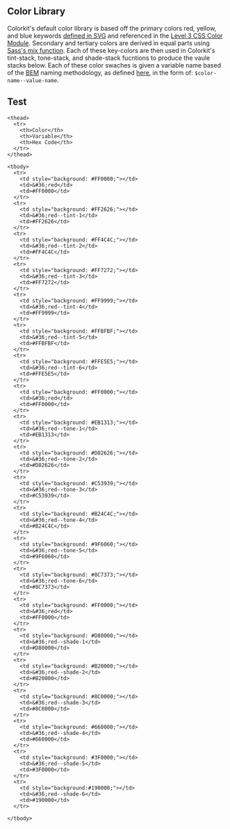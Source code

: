 <h2>Color Library</h2>

<p>Colorkit&#39;s default color library is based off the primary colors red, yellow, and blue keywords <a href="http://www.w3.org/TR/SVG/types.html#ColorKeywords">defined in SVG</a> and referenced in the <a href="http://www.w3.org/TR/css3-color/#svg-color">Level 3 CSS Color Module</a>. Secondary and tertiary colors are derived in equal parts using <a href="http://sass-lang.com/docs/yardoc/Sass/Script/Functions.html#mix-instance_method">Sass&#39;s mix function</a>. Each of these key-colors are then used in Colorkit&#39;s tint-stack, tone-stack, and shade-stack fucntions to produce the vaule stacks below. Each of these color swaches is given a variable name based of the <a href="http://bem.info">BEM</a> naming methodology, as defined <a href="https://github.com/kwaledesign/CSS-Styleguide">here</a>, in the form of: <code>&#36;color-name--value-name</code>.</p>

## Test

  <table class="table table--striped tint-stack">

    <thead>
      <tr>
        <th>Color</th>
        <th>Variable</th>
        <th>Hex Code</th>       
      </tr>
    </thead> 
   
    <tbody>
      <tr>
        <td style="background: #FF0000;"></td>
        <td>&#36;red</td>
        <td>#FF0000</td>
      </tr>
      <tr>
        <td style="background: #FF2626;"></td>
        <td>&#36;red--tint-1</td>
        <td>#FF2626</td>
      </tr>  
      <tr>
        <td style="background: #FF4C4C;"></td>
        <td>&#36;red--tint-2</td>
        <td>#FF4C4C</td>
      </tr>  
      <tr>
        <td style="background: #FF7272;"></td>
        <td>&#36;red--tint-3</td>
        <td>#FF7272</td>
      </tr>  
      <tr>
        <td style="background: #FF9999;"></td>
        <td>&#36;red--tint-4</td>
        <td>#FF9999</td>
      </tr>  
      <tr>
        <td style="background: #FFBFBF;"></td>
        <td>&#36;red--tint-5</td>
        <td>#FFBFBF</td>
      </tr>  
      <tr>
        <td style="background: #FFE5E5;"></td>
        <td>&#36;red--tint-6</td>
        <td>#FFE5E5</td>
      </tr>  
      <tr>
        <td style="background: #FF0000;"></td>
        <td>&#36;red</td>
        <td>#FF0000</td>
      </tr>
      <tr>
        <td style="background: #EB1313;"></td>
        <td>&#36;red--tone-1</td>
        <td>#EB1313</td>
      </tr>  
      <tr>
        <td style="background: #D82626;"></td>
        <td>&#36;red--tone-2</td>
        <td>#D82626</td>
      </tr>  
      <tr>
        <td style="background: #C53939;"></td>
        <td>&#36;red--tone-3</td>
        <td>#C53939</td>
      </tr>  
      <tr>
        <td style="background: #B24C4C;"></td>
        <td>&#36;red--tone-4</td>
        <td>#B24C4C</td>
      </tr>  
      <tr>
        <td style="background: #9F6060;"></td>
        <td>&#36;red--tone-5</td>
        <td>#9F6060</td>
      </tr>  
      <tr>
        <td style="background: #8C7373;"></td>
        <td>&#36;red--tone-6</td>
        <td>#8C7373</td>
      </tr>  
      <tr>
        <td style="background: #FF0000;"></td>
        <td>&#36;red</td>
        <td>#FF0000</td>
      </tr>
      <tr>
        <td style="background: #D80000;"></td>
        <td>&#36;red--shade-1</td>
        <td>#D80000</td>
      </tr>  
      <tr>
        <td style="background: #B20000;"></td>
        <td>&#36;red--shade-2</td>
        <td>#B20000</td>
      </tr>  
      <tr>
        <td style="background: #8C0000;"></td>
        <td>&#36;red--shade-3</td>
        <td>#8C0000</td>
      </tr>  
      <tr>
        <td style="background: #660000;"></td>
        <td>&#36;red--shade-4</td>
        <td>#660000</td>
      </tr>  
      <tr>
        <td style="background: #3F0000;"></td>
        <td>&#36;red--shade-5</td>
        <td>#3F0000</td>
      </tr>  
      <tr>
        <td style="background:#190000;"></td>
        <td>&#36;red--shade-6</td>
        <td>#190000</td>
      </tr>  

    </tbody>
  </table>


